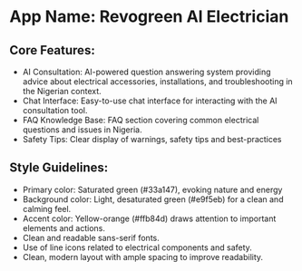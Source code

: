 # **App Name**: Revogreen AI Electrician

## Core Features:

- AI Consultation: AI-powered question answering system providing advice about electrical accessories, installations, and troubleshooting in the Nigerian context.
- Chat Interface: Easy-to-use chat interface for interacting with the AI consultation tool.
- FAQ Knowledge Base: FAQ section covering common electrical questions and issues in Nigeria.
- Safety Tips: Clear display of warnings, safety tips and best-practices

## Style Guidelines:

- Primary color: Saturated green (#33a147), evoking nature and energy
- Background color: Light, desaturated green (#e9f5eb) for a clean and calming feel.
- Accent color: Yellow-orange (#ffb84d) draws attention to important elements and actions.
- Clean and readable sans-serif fonts.
- Use of line icons related to electrical components and safety.
- Clean, modern layout with ample spacing to improve readability.
